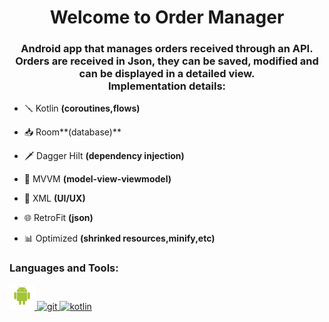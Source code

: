 <h1 align="center">Welcome to Order Manager</h1>
<h3 align="center">Android app that manages orders received through an API. Orders are received in Json, they can be saved, modified and can be displayed in a detailed view.<br/>Implementation details:</h3>

- 🪛 Kotlin **(coroutines,flows)**

- 📥 Room**(database)**

- 🗡️ Dagger Hilt **(dependency injection)**

- 🧾 MVVM **(model-view-viewmodel)**

- 🎨 XML **(UI/UX)**

- 🌐 RetroFit **(json)**

- 📊 Optimized **(shrinked resources,minify,etc)**

<h3 align="left">Languages and Tools:</h3>
<p align="left"> <a href="https://developer.android.com" target="_blank" rel="noreferrer"> <img src="https://raw.githubusercontent.com/devicons/devicon/master/icons/android/android-original-wordmark.svg" alt="android" width="40" height="40"/> </a> <a href="https://git-scm.com/" target="_blank" rel="noreferrer"> <img src="https://www.vectorlogo.zone/logos/git-scm/git-scm-icon.svg" alt="git" width="40" height="40"/> </a> <a href="https://kotlinlang.org" target="_blank" rel="noreferrer"> <img src="https://www.vectorlogo.zone/logos/kotlinlang/kotlinlang-icon.svg" alt="kotlin" width="40" height="40"/> </a> </p>
